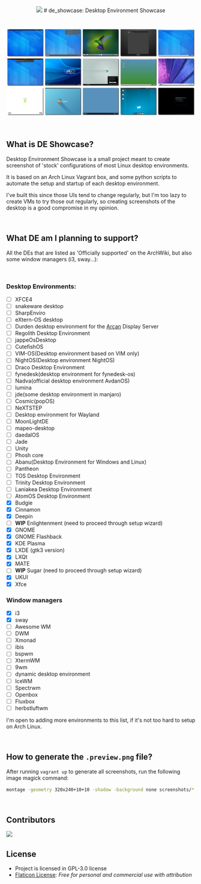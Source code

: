 <br/>

<p align="center">
   <img src="https://cdn-icons-png.flaticon.com/512/2704/2704234.png" width="80px"/>
   # de_showcase: Desktop Environment Showcase
</p>

# 

![Captures taken by DE Showcase](.preview.png)

<br/>

## What is DE Showcase?

Desktop Environment Showcase is a small project meant to create screenshot of
'stock' configurations of most Linux desktop environments.

It is based on an Arch Linux Vagrant box, and some python scripts to automate
the setup and startup of each desktop environment.

I've built this since those UIs tend to change regularly, but I'm too lazy to
create VMs to try those out regularly, so creating screenshots of the desktop
is a good compromise in my opinion.

<br/>

## What DE am I planning to support?

All the DEs that are listed as 'Officially supported' on the ArchWiki, but also
some window managers (i3, sway…):

<br/>

### Desktop Environments:
- [ ] XFCE4
- [ ] snakeware desktop
- [ ] SharpEnviro
- [ ] eXtern-OS desktop
- [ ] Durden desktop environment for the [Arcan](https://www.arcan-fe.com/) Display Server
- [ ] Regolith Desktop Environment
- [ ] jappeOsDesktop
- [ ] CutefishOS
- [ ] VIM-OS(Desktop environment based on VIM only)
- [ ] NightOS(Desktop environment NightOS)
- [ ] Draco Desktop Environment
- [ ] fynedesk(desktop environment for fynedesk-os)
- [ ] Nadva(official desktop environment AvdanOS)
- [ ] lumina
- [ ] jde(some desktop environment in manjaro)
- [ ] Cosmic(popOS)
- [ ] NeXTSTEP
- [ ] Desktop environment for Wayland
- [ ] MoonLightDE
- [ ] mapeo-desktop
- [ ] daedalOS
- [ ] Jade
- [ ] Unity
- [ ] Phosh core
- [ ] Abanu(Desktop Environment for Windows and Linux)
- [ ] Pantheon 
- [ ] TOS Desktop Environment
- [ ] Trinity Desktop Environment
- [ ] Laniakea Desktop Environment
- [ ] AtomOS Desktop Environment
- [x] Budgie
- [x] Cinnamon
- [x] Deepin
- [ ] **WIP** Enlightenment (need to proceed through setup wizard)
- [x] GNOME
- [x] GNOME Flashback
- [x] KDE Plasma
- [x] LXDE (gtk3 version)
- [x] LXQt
- [x] MATE
- [ ] **WIP** Sugar (need to proceed through setup wizard)
- [x] UKUI
- [x] Xfce

### Window managers
- [x] i3
- [x] sway
- [ ] Awesome WM
- [ ] DWM
- [ ] Xmonad
- [ ] ibis
- [ ] bspwm
- [ ] XtermWM
- [ ] 9wm
- [ ] dynamic desktop environment
- [ ] IceWM
- [ ] Spectrwm
- [ ] Openbox
- [ ] Fluxbox
- [ ] herbstluftwm

I'm open to adding more environments to this list, if it's not too hard to setup
on Arch Linux.

<br/>

## How to generate the `.preview.png` file?

After running `vagrant up` to generate all screenshots, run the following image
magick command:

```bash
montage -geometry 320x240+10+10 -shadow -background none screenshots/*.png .preview.png
```

<br/>

## Contributors
<a href="https://github.com/cafehaine/de_showcase/graphs/contributors">
  <img src="https://contrib.rocks/image?repo=cafehaine/de_showcase" />
</a>

<br/>

## License
- Project is licensed in GPL-3.0 license
- [Flaticon License](https://cdn-icons-png.flaticon.com/512/8893/8893173.png): *Free for personal and commercial use with attribution*
